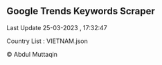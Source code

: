 

## Google Trends Keywords Scraper 
 
Last Update 25-03-2023 , 17:32:47

Country List :
VIETNAM.json



© Abdul Muttaqin 
